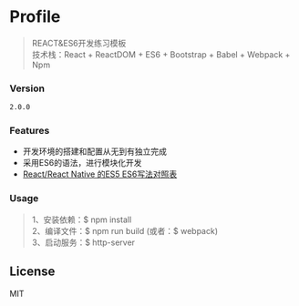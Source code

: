 # Profile
> REACT&ES6开发练习模板  
> 技术栈：React + ReactDOM + ES6 + Bootstrap + Babel + Webpack + Npm

### Version
```sh
2.0.0
```
### Features
* 开发环境的搭建和配置从无到有独立完成
* 采用ES6的语法，进行模块化开发
* [React/React Native 的ES5 ES6写法对照表](http://bbs.reactnative.cn/topic/15/react-react-native-%E7%9A%84es5-es6%E5%86%99%E6%B3%95%E5%AF%B9%E7%85%A7%E8%A1%A8)

### Usage
> 1、安装依赖：$ npm install  
> 2、编译文件：$ npm run build (或者：$ webpack)  
> 3、启动服务：$ http-server  

License
----

MIT
